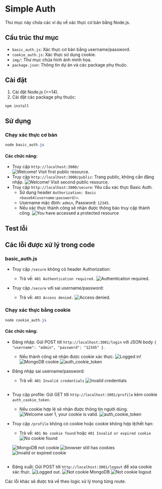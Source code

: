 # Simple Auth

Thư mục này chứa các ví dụ về xác thực cơ bản bằng Node.js.

## Cấu trúc thư mục
- `basic_auth.js`: Xác thực cơ bản bằng username/password.
- `cookie_auth.js`: Xác thực sử dụng cookie.
- `img/`: Thư mục chứa hình ảnh minh họa.
- `package.json`: Thông tin dự án và các package phụ thuộc.

## Cài đặt

1. Cài đặt Node.js (>=14).
2. Cài đặt các package phụ thuộc:

```powershell
npm install
```

## Sử dụng

### Chạy xác thực cơ bản
```powershell
node basic_auth.js
```

#### Các chức năng:
- Truy cập `http://localhost:3000/`  
![Welcome! Visit first public resource.](img/image15.png)
- Truy cập `http://localhost:3000/public`: Trang public, không cần đăng nhập.
![Welcome! Visit second public resource.](img/image16.png)
- Truy cập `http://localhost:3000/secure`: Yêu cầu xác thực Basic Auth.
  - Sử dụng header `Authorization: Basic <base64(username:password)>`.
  - Username mặc định: `admin`, Password: `12345`.
  - Nếu xác thực thành công sẽ nhận được thông báo truy cập thành công.
![You have accessed a protected resource](img/image1.png)
## Test lỗi

## Các lỗi được xử lý trong code

### basic_auth.js
- Truy cập `/secure` không có header Authorization:
  - Trả về: `401 Authentication required.`
![Authentication required.](img/image2.png)

- Truy cập `/secure` với sai username/password:
  - Trả về: `403 Access denied.`
![Access denied.](img/image3.png)


### Chạy xác thực bằng cookie
```powershell
node cookie_auth.js
```

#### Các chức năng:
- Đăng nhập: Gửi POST tới `http://localhost:3001/login` với JSON body `{ "username": "admin", "password": "12345" }`.
  - Nếu thành công sẽ nhận được cookie xác thực.
![Logged in!](img/image4.png)
![MongoDB cookie](img/image7.png)
![auth_cookie_token](img/image17.png)

- Đăng nhập sai username/password:
  - Trả về: `401 Invalid credentials`
![Invalid credentials](img/image5.png)

##
- Truy cập profile: Gửi GET tới `http://localhost:3001/profile` kèm cookie `auth_cookie_token`.
  - Nếu cookie hợp lệ sẽ nhận được thông tin người dùng.
![Welcome user 1, your cookie is valid.](img/image14.png)
![auth_cookie_token](img/image6.png)

- Truy cập `/profile` không có cookie hoặc cookie không hợp lệ/hết hạn:
  - Trả về: `401 No cookie found` hoặc `401 Invalid or expired cookie`
  ![No cookie found](img/image10.png)

  ![MongoDB not cookie](img/image12.png)
  ![browser still has cookies](img/image13.png)
  ![Invalid or expired cookie](img/image11.png)

##
- Đăng xuất: Gửi POST tới `http://localhost:3001/logout` để xóa cookie xác thực.
![Logged out.](img/image8.png)
![Not cookie MongoDB](img/image9.png)
![Not cookie logout](img/image18.png)

Các lỗi khác sẽ được trả về theo logic xử lý trong từng route.
